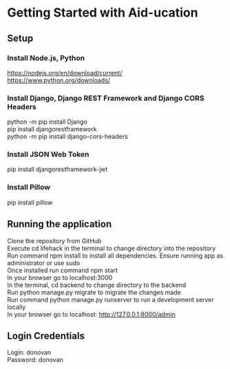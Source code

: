 # Getting Started with Aid-ucation

## Setup

### Install Node.js, Python
https://nodejs.org/en/download/current/  
https://www.python.org/downloads/  

### Install Django, Django REST Framework and Django CORS Headers 
python -m pip install Django <br />
pip install djangorestframework <br />
python -m pip install django-cors-headers <br />

### Install JSON Web Token 
pip install djangorestframework-jwt <br />

### Install Pillow 
pip install pillow <br />


## Running the application
Clone the repository from GitHub <br />
Execute cd lifehack in the terminal to change directory into the repository <br />
Run command npm install to install all dependencies. Ensure running app as administrator or use sudo <br />
Once installed run command npm start <br />
In your browser go to localhost:3000 <br />
In the terminal, cd backend to change directory to the backend <br />
Run python manage.py migrate to migrate the changes made <br />
Run command python manage.py runserver to run a development server locally <br />
In your browser go to localhost: http://127.0.0.1:8000/admin <br />

## Login Credentials
Login: donovan <br />
Password: donovan <br />
